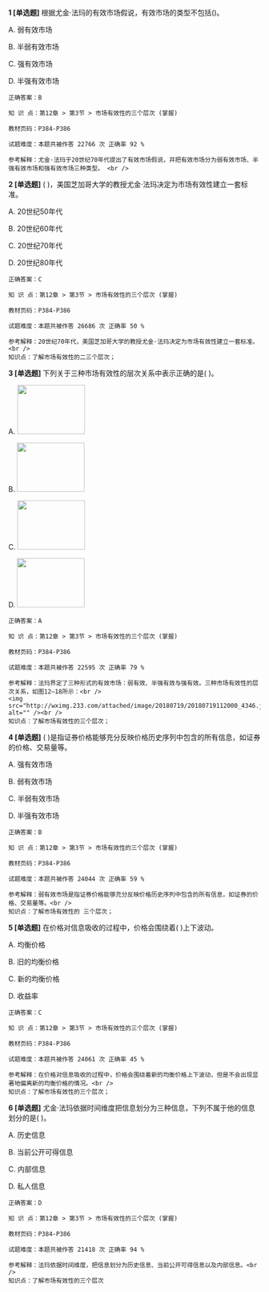**1 [单选题]** 根据尤金·法玛的有效市场假说，有效市场的类型不包括()。 

A. 弱有效市场

B. 半弱有效市场

C. 强有效市场

D. 半强有效市场 

```
正确答案：B

知 识 点：第12章 > 第3节 > 市场有效性的三个层次 (掌握)

教材页码：P384-P386

试题难度：本题共被作答 22766 次 正确率 92 %

参考解释：尤金·法玛于20世纪70年代提出了有效市场假说，并把有效市场分为弱有效市场、半强有效市场和强有效市场三种类型。 <br />

```


**2 [单选题]** ( )，美国芝加哥大学的教授尤金·法玛决定为市场有效性建立一套标准。

A. 20世纪50年代

B. 20世纪60年代

C. 20世纪70年代

D. 20世纪80年代 

```
正确答案：C

知 识 点：第12章 > 第3节 > 市场有效性的三个层次 (掌握)

教材页码：P384-P386

试题难度：本题共被作答 26686 次 正确率 50 %

参考解释：20世纪70年代，美国芝加哥大学的教授尤金·法玛决定为市场有效性建立一套标准。<br />
知识点：了解市场有效性的二三个层次；
```


**3 [单选题]** 下列关于三种市场有效性的层次关系中表示正确的是( )。

A. <img src="http://wximg.233.com/attached/image/20180712/20180712165405_1390.png" width="135" height="98" />&nbsp;

B. <img src="http://wximg.233.com/attached/image/20180712/20180712165412_3819.png" width="135" height="98" />&nbsp;

C. <img src="http://wximg.233.com/attached/image/20180712/20180712165416_6170.png" width="135" height="98" />&nbsp;

D. <img src="http://wximg.233.com/attached/image/20180712/20180712165420_4596.png" width="135" height="98" />&nbsp;

```
正确答案：A

知 识 点：第12章 > 第3节 > 市场有效性的三个层次 (掌握)

教材页码：P384-P386

试题难度：本题共被作答 22595 次 正确率 79 %

参考解释：法玛界定了三种形式的有效市场：弱有效、半强有效与强有效。三种市场有效性的层次关系，如图12—18所示：<br />
<img src="http://wximg.233.com/attached/image/20180719/20180719112000_4346.jpg" alt="" /><br />
知识点：了解市场有效性的三个层次；
```


**4 [单选题]** ( )是指证券价格能够充分反映价格历史序列中包含的所有信息，如证券的价格、交易量等。

A. 强有效市场

B. 弱有效市场

C. 半弱有效市场

D. 半强有效市场 

```
正确答案：B

知 识 点：第12章 > 第3节 > 市场有效性的三个层次 (掌握)

教材页码：P384-P386

试题难度：本题共被作答 24044 次 正确率 59 %

参考解释：弱有效市场是指证券价格能够充分反映价格历史序列中包含的所有信息，如证券的价格、交易量等。<br />
知识点：了解市场有效性的 三个层次；
```


**5 [单选题]** 在价格对信息吸收的过程中，价格会围绕着( )上下波动。

A. 均衡价格

B. 旧的均衡价格

C. 新的均衡价格

D. 收益率 

```
正确答案：C

知 识 点：第12章 > 第3节 > 市场有效性的三个层次 (掌握)

教材页码：P384-P386

试题难度：本题共被作答 24061 次 正确率 45 %

参考解释：在价格对信息吸收的过程中，价格会围绕着新的均衡价格上下波动，但是不会出现显著地偏离新的均衡价格的情况。<br />
知识点：了解市场有效性的三个层次；
```


**6 [单选题]** 尤金·法玛依据时间维度把信息划分为三种信息，下列不属于他的信息划分的是( )。

A. 历史信息

B. 当前公开可得信息

C. 内部信息

D. 私人信息 

```
正确答案：D

知 识 点：第12章 > 第3节 > 市场有效性的三个层次 (掌握)

教材页码：P384-P386

试题难度：本题共被作答 21418 次 正确率 94 %

参考解释：法玛依据时间维度，把信息划分为历史信息、当前公开可得信息以及内部信息。<br />
知识点：了解市场有效性的三个层次
```

